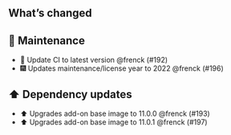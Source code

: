 ## What’s changed

## 🧰 Maintenance

- 🚀 Update CI to latest version @frenck (#192)
- 🎆 Updates maintenance/license year to 2022 @frenck (#196)

## ⬆️ Dependency updates

- ⬆️  Upgrades add-on base image to 11.0.0 @frenck (#193)
- ⬆️ Upgrades add-on base image to 11.0.1 @frenck (#197)
